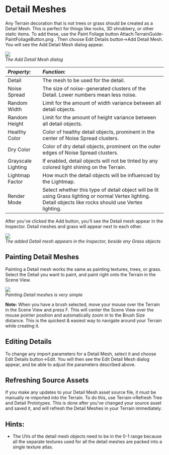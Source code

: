 Detail Meshes
=============


Any Terrain decoration that is not trees or grass should be created as a <span class=keyword>Detail Mesh</span>.  This is perfect for things like rocks, 3D shrubbery, or other static items.  To add these, use the <span class=keyword>Paint Foliage</span> button Attach:TerrainGuide-PaintFoliageButton.png . Then choose <span class=menu>Edit Details button->Add Detail Mesh</span>.  You will see the <span class=keyword>Add Detail Mesh</span> dialog appear.

![](http://docwiki.hq.unity3d.com/uploads/Main/TerrainGuide-AddDetailMeshDialog.png)  
_The Add Detail Mesh dialog_


|**_Property:_** |**_Function:_** |
|:---|:---|
|<span class=component>Detail</span> |The mesh to be used for the detail. |
|<span class=component>Noise Spread</span> |The size of noise-generated clusters of the <span class=component>Detail</span>. Lower numbers mean less noise. |
|<span class=component>Random Width</span> |Limit for the amount of width variance between all detail objects. |
|<span class=component>Random Height</span> |Limit for the amount of height variance between all detail objects. |
|<span class=component>Healthy Color</span> |Color of healthy detail objects, prominent in the center of <span class=component>Noise Spread</span> clusters. |
|<span class=component>Dry Color</span> |Color of dry detail objects, prominent on the outer edges of <span class=component>Noise Spread</span> clusters. |
|<span class=component>Grayscale Lighting</span> |If enabled, detail objects will not be tinted by any colored light shining on the Terrain. |
|<span class=component>Lightmap Factor</span> |How much the detail objects will be influenced by the Lightmap. |
|<span class=component>Render Mode</span> |Select whether this type of detail object will be lit using Grass lighting or normal Vertex lighting. Detail objects like rocks should use Vertex lighting.|


After you've clicked the <span class=menu>Add</span> button, you'll see the Detail mesh appear in the <span class=keyword>Inspector</span>.  Detail meshes and grass will appear next to each other.

![](http://docwiki.hq.unity3d.com/uploads/Main/TerrainGuide-DetailMeshInspector.png)  
_The added Detail mesh appears in the Inspector, beside any Grass objects_

Painting Detail Meshes
----------------------


Painting a Detail mesh works the same as painting textures, trees, or grass. Select the Detail you want to paint, and paint right onto the Terrain in the Scene View.

![](http://docwiki.hq.unity3d.com/uploads/Main/TerrainGuide-PaintingDetailMeshes.png)  
_Painting Detail meshes is very simple_

__Note:__ When you have a brush selected, move your mouse over the Terrain in the Scene View and press <span class=menu>F</span>.  This will center the Scene View over the mouse pointer position and automatically zoom in to the <span class=component>Brush Size</span> distance.  This is the quickest & easiest way to navigate around your Terrain while creating it.

Editing Details
---------------


To change any import parameters for a Detail Mesh, select it and choose <span class=menu>Edit Details button->Edit</span>.  You will then see the <span class=keyword>Edit Detail Mesh</span> dialog appear, and be able to adjust the parameters described above.

Refreshing Source Assets
------------------------


If you make any updates to your Detail Mesh asset source file, it must be manually re-imported into the Terrain.  To do this, use <span class=menu>Terrain->Refresh Tree and Detail Prototypes</span>.  This is done after you've changed your source asset and saved it, and will refresh the Detail Meshes in your Terrain immediately.

Hints:
------

* The UVs of the detail mesh objects need to be in the 0-1 range because all the separate textures used for all the detail meshes are packed into a single texture atlas.

